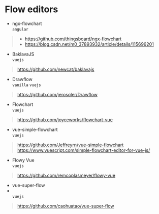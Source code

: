 # Flow editors

* ngx-flowchart<br>
`angular` 
> * https://github.com/thingsboard/ngx-flowchart 
> * https://blog.csdn.net/m0_37893932/article/details/115696201

* BaklavaJS <br>
`vuejs`
> https://github.com/newcat/baklavajs

* Drawflow<br>
`vanilla` `vuejs`
> https://github.com/jerosoler/Drawflow

* Flowchart<br>
`vuejs`
> https://github.com/joyceworks/flowchart-vue

* vue-simple-flowchart
<br> `vuejs`
> https://github.com/Jeffreyrn/vue-simple-flowchart
> https://www.vuescript.com/simple-flowchart-editor-for-vue-js/

* Flowy Vue
<br> `vuejs`
> https://github.com/remcoplasmeyer/flowy-vue

* vue-super-flow
* <br> `vuejs`
> https://github.com/caohuatao/vue-super-flow
